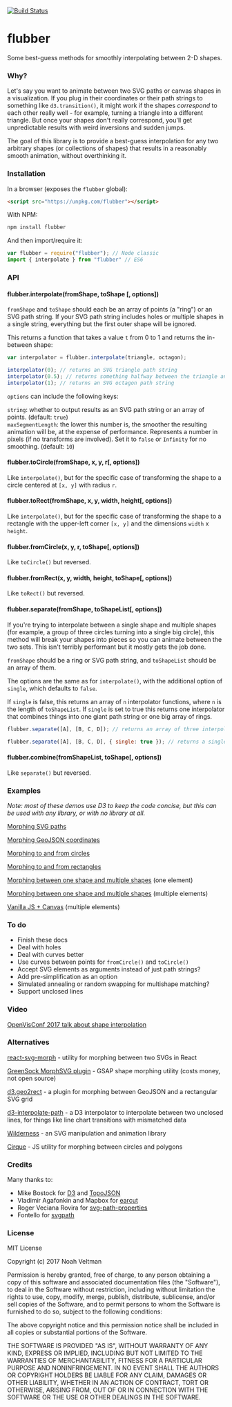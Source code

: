 [![Build Status](https://travis-ci.org/veltman/flubber.svg?branch=master)](https://travis-ci.org/veltman/flubber)

# flubber

Some best-guess methods for smoothly interpolating between 2-D shapes.

### Why?

Let's say you want to animate between two SVG paths or canvas shapes in a visualization. If you plug in their coordinates or their path strings to something like `d3.transition()`, it might work if the shapes *correspond* to each other really well - for example, turning a triangle into a different triangle. But once your shapes don't really correspond, you'll get unpredictable results with weird inversions and sudden jumps.

The goal of this library is to provide a best-guess interpolation for any two arbitrary shapes (or collections of shapes) that results in a reasonably smooth animation, without overthinking it.

### Installation

In a browser (exposes the `flubber` global):

```html
<script src="https://unpkg.com/flubber"></script>
```

With NPM:

```sh
npm install flubber
```

And then import/require it:

```js
var flubber = require("flubber"); // Node classic
import { interpolate } from "flubber" // ES6
```

### API

#### flubber.interpolate(fromShape, toShape [, options])

`fromShape` and `toShape` should each be an array of points (a "ring") or an SVG path string. If your SVG path string includes holes or multiple shapes in a single string, everything but the first outer shape will be ignored.

This returns a function that takes a value `t` from 0 to 1 and returns the in-between shape:

```js
var interpolator = flubber.interpolate(triangle, octagon);

interpolator(0); // returns an SVG triangle path string
interpolator(0.5); // returns something halfway between the triangle and the octagon
interpolator(1); // returns an SVG octagon path string
```

`options` can include the following keys:

`string`: whether to output results as an SVG path string or an array of points. (default: `true`)  
`maxSegmentLength`: the lower this number is, the smoother the resulting animation will be, at the expense of performance. Represents a number in pixels (if no transforms are involved). Set it to `false` or `Infinity` for no smoothing. (default: `10`)

#### flubber.toCircle(fromShape, x, y, r[, options])

Like `interpolate()`, but for the specific case of transforming the shape to a circle centered at `[x, y]` with radius `r`.

#### flubber.toRect(fromShape, x, y, width, height[, options])

Like `interpolate()`, but for the specific case of transforming the shape to a rectangle with the upper-left corner `[x, y]` and the dimensions `width` x `height`.

#### flubber.fromCircle(x, y, r, toShape[, options])

Like `toCircle()` but reversed.

#### flubber.fromRect(x, y, width, height, toShape[, options])

Like `toRect()` but reversed.

#### flubber.separate(fromShape, toShapeList[, options])

If you're trying to interpolate between a single shape and multiple shapes (for example, a group of three circles turning into a single big circle), this method will break your shapes into pieces so you can animate between the two sets.  This isn't terribly performant but it mostly gets the job done.

`fromShape` should be a ring or SVG path string, and `toShapeList` should be an array of them.

The options are the same as for `interpolate()`, with the additional option of `single`, which defaults to `false`.

If `single` is false, this returns an array of `n` interpolator functions, where `n` is the length of `toShapeList`.  If `single` is set to true this returns one interpolator that combines things into one giant path string or one big array of rings.

```js
flubber.separate([A], [B, C, D]); // returns an array of three interpolator functions

flubber.separate([A], [B, C, D], { single: true }); // returns a single interpolator function
```

#### flubber.combine(fromShapeList, toShape[, options])

Like `separate()` but reversed.

### Examples

*Note: most of these demos use D3 to keep the code concise, but this can be used with any library, or with no library at all.*

[Morphing SVG paths](https://veltman.github.io/flubber/demos/basic-svg.html)

[Morphing GeoJSON coordinates](https://veltman.github.io/flubber/demos/basic-array.html)

[Morphing to and from circles](https://veltman.github.io/flubber/demos/circles.html)

[Morphing to and from rectangles](https://veltman.github.io/flubber/demos/rects.html)

[Morphing between one shape and multiple shapes](https://veltman.github.io/flubber/demos/multiple.html) (one element)

[Morphing between one shape and multiple shapes](https://veltman.github.io/flubber/demos/multiple-distinct.html) (multiple elements)

[Vanilla JS + Canvas](https://veltman.github.io/flubber/demos/vanilla-canvas.html) (multiple elements)

### To do

* Finish these docs
* Deal with holes
* Deal with curves better
* Use curves between points for `fromCircle()` and `toCircle()`
* Accept SVG elements as arguments instead of just path strings?
* Add pre-simplification as an option
* Simulated annealing or random swapping for multishape matching?
* Support unclosed lines

### Video

[OpenVisConf 2017 talk about shape interpolation](https://www.youtube.com/watch?v=PLc1y-gim_0)

### Alternatives

[react-svg-morph](https://github.com/gorangajic/react-svg-morph) - utility for morphing between two SVGs in React

[GreenSock MorphSVG plugin](https://greensock.com/morphSVG) - GSAP shape morphing utility (costs money, not open source)

[d3.geo2rect](https://github.com/sebastian-meier/d3.geo2rect) - a plugin for morphing between GeoJSON and a rectangular SVG grid

[d3-interpolate-path](https://github.com/pbeshai/d3-interpolate-path) - a D3 interpolator to interpolate between two unclosed lines, for things like line chart transitions with mismatched data

[Wilderness](https://github.com/colinmeinke/wilderness) - an SVG manipulation and animation library

[Cirque](https://github.com/two-n/cirque) - JS utility for morphing between circles and polygons

### Credits

Many thanks to:

* Mike Bostock for [D3](https://d3js.org/) and [TopoJSON](https://github.com/topojson/topojson)
* Vladimir Agafonkin and Mapbox for [earcut](https://github.com/mapbox/earcut)
* Roger Veciana Rovira for [svg-path-properties](https://github.com/rveciana/svg-path-properties)
* Fontello for [svgpath](https://github.com/fontello/svgpath)

### License

MIT License

Copyright (c) 2017 Noah Veltman

Permission is hereby granted, free of charge, to any person obtaining a copy of this software and associated documentation files (the "Software"), to deal in the Software without restriction, including without limitation the rights to use, copy, modify, merge, publish, distribute, sublicense, and/or sell copies of the Software, and to permit persons to whom the Software is furnished to do so, subject to the following conditions:

The above copyright notice and this permission notice shall be included in all copies or substantial portions of the Software.

THE SOFTWARE IS PROVIDED "AS IS", WITHOUT WARRANTY OF ANY KIND, EXPRESS OR IMPLIED, INCLUDING BUT NOT LIMITED TO THE WARRANTIES OF MERCHANTABILITY, FITNESS FOR A PARTICULAR PURPOSE AND NONINFRINGEMENT. IN NO EVENT SHALL THE AUTHORS OR COPYRIGHT HOLDERS BE LIABLE FOR ANY CLAIM, DAMAGES OR OTHER LIABILITY, WHETHER IN AN ACTION OF CONTRACT, TORT OR OTHERWISE, ARISING FROM, OUT OF OR IN CONNECTION WITH THE SOFTWARE OR THE USE OR OTHER DEALINGS IN THE SOFTWARE.

